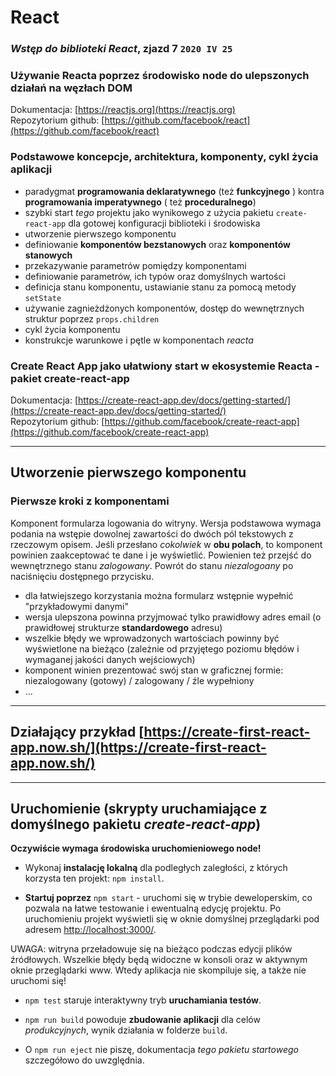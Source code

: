 # React
### _Wstęp do biblioteki React_, **zjazd 7** `2020 IV 25`

### Używanie Reacta poprzez środowisko **node** do ulepszonych działań na węzłach DOM
Dokumentacja: [https://reactjs.org](https://reactjs.org)  
Repozytorium github: [https://github.com/facebook/react](https://github.com/facebook/react)

### Podstawowe koncepcje, architektura, komponenty, cykl życia aplikacji

* paradygmat **programowania deklaratywnego** (też **funkcyjnego** ) kontra **programowania imperatywnego** ( też **proceduralnego**)
* szybki start _tego_ projektu jako wynikowego z użycia pakietu `create-react-app` dla gotowej konfiguracji biblioteki i środowiska
* utworzenie pierwszego komponentu
* definiowanie **komponentów bezstanowych** oraz **komponentów stanowych**
* przekazywanie parametrów pomiędzy komponentami
* definiowanie parametrów, ich typów oraz domyślnych wartości
* definicja stanu komponentu, ustawianie stanu za pomocą metody `setState`
* używanie zagnieżdżonych komponentów, dostęp do wewnętrznych struktur poprzez `props.children`
* cykl życia komponentu
* konstrukcje warunkowe i pętle w komponentach _reacta_

### **Create React App** jako ułatwiony start w ekosystemie Reacta - pakiet **create-react-app**

Dokumentacja: [https://create-react-app.dev/docs/getting-started/](https://create-react-app.dev/docs/getting-started/)  
Repozytorium github: [https://github.com/facebook/create-react-app](https://github.com/facebook/create-react-app)

_____

## Utworzenie pierwszego komponentu

### Pierwsze kroki z komponentami 
Komponent formularza logowania do witryny. Wersja podstawowa wymaga podania na wstępie dowolnej zawartości do dwóch pól tekstowych z rzeczowym opisem. Jeśli przesłano _cokolwiek_ w **obu polach**, to komponent powinien zaakceptować te dane i je wyświetlić. Powienien też przejść do wewnętrznego stanu _zalogowany_. Powrót do stanu _niezalogoany_ po naciśnięciu dostępnego przycisku.
* dla łatwiejszego korzystania można formularz wstępnie wypełnić "przykładowymi danymi" 
* wersja ulepszona powinna przyjmować tylko prawidłowy adres email (o prawidłowej strukturze **standardowego** adresu)
* wszelkie błędy we wprowadzonych wartościach powinny być wyświetlone na bieżąco (zależnie od przyjętego poziomu błędów i wymaganej jakości danych wejściowych)
* komponent winien prezentować swój stan w graficznej formie: niezalogowany (gotowy) / zalogowany / źle wypełniony
* ...

---

## **Działający przykład [https://create-first-react-app.now.sh/](https://create-first-react-app.now.sh/)**

---

## Uruchomienie (skrypty uruchamiające z domyślnego pakietu *create-react-app*)
**Oczywiście wymaga środowiska uruchomieniowego node!**

* Wykonaj **instalację lokalną** dla podległych zaległości, z których korzysta ten projekt: `npm install`.

* **Startuj poprzez** `npm start` - uruchomi się w trybie deweloperskim, co pozwala na łatwe testowanie i ewentualną edycję projektu.
Po uruchomieniu projekt wyświetli się w oknie domyślnej przeglądarki pod adresem [http://localhost:3000/](http://localhost:3000/).

UWAGA: witryna przeładowuje się na bieżąco podczas edycji plików źródłowych. Wszelkie błędy będą widoczne w konsoli oraz w aktywnym oknie przeglądarki www. Wtedy aplikacja nie skompiluje się, a także nie uruchomi się!

* `npm test` staruje interaktywny tryb **uruchamiania testów**. 

* `npm run build` powoduje **zbudowanie aplikacji** dla celów *produkcyjnych*, wynik działania w folderze `build`.

* O `npm run eject` nie piszę, dokumentacja _tego pakietu startowego_ szczegółowo do uwzględnia.
